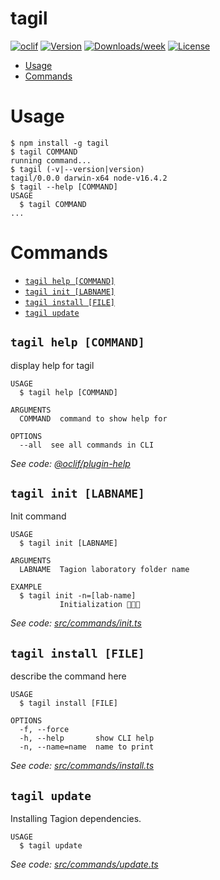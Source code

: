 tagil
=====



[![oclif](https://img.shields.io/badge/cli-oclif-brightgreen.svg)](https://oclif.io)
[![Version](https://img.shields.io/npm/v/tagil.svg)](https://npmjs.org/package/tagil)
[![Downloads/week](https://img.shields.io/npm/dw/tagil.svg)](https://npmjs.org/package/tagil)
[![License](https://img.shields.io/npm/l/tagil.svg)](https://github.com/tini2n/tagil/blob/master/package.json)

<!-- toc -->
* [Usage](#usage)
* [Commands](#commands)
<!-- tocstop -->
# Usage
<!-- usage -->
```sh-session
$ npm install -g tagil
$ tagil COMMAND
running command...
$ tagil (-v|--version|version)
tagil/0.0.0 darwin-x64 node-v16.4.2
$ tagil --help [COMMAND]
USAGE
  $ tagil COMMAND
...
```
<!-- usagestop -->
# Commands
<!-- commands -->
* [`tagil help [COMMAND]`](#tagil-help-command)
* [`tagil init [LABNAME]`](#tagil-init-labname)
* [`tagil install [FILE]`](#tagil-install-file)
* [`tagil update`](#tagil-update)

## `tagil help [COMMAND]`

display help for tagil

```
USAGE
  $ tagil help [COMMAND]

ARGUMENTS
  COMMAND  command to show help for

OPTIONS
  --all  see all commands in CLI
```

_See code: [@oclif/plugin-help](https://github.com/oclif/plugin-help/blob/v3.2.2/src/commands/help.ts)_

## `tagil init [LABNAME]`

Init command

```
USAGE
  $ tagil init [LABNAME]

ARGUMENTS
  LABNAME  Tagion laboratory folder name

EXAMPLE
  $ tagil init -n=[lab-name]
           Initialization 🍊🍊🍊
```

_See code: [src/commands/init.ts](https://github.com/tini2n/tagil/blob/v0.0.0/src/commands/init.ts)_

## `tagil install [FILE]`

describe the command here

```
USAGE
  $ tagil install [FILE]

OPTIONS
  -f, --force
  -h, --help       show CLI help
  -n, --name=name  name to print
```

_See code: [src/commands/install.ts](https://github.com/tini2n/tagil/blob/v0.0.0/src/commands/install.ts)_

## `tagil update`

Installing Tagion dependencies.

```
USAGE
  $ tagil update
```

_See code: [src/commands/update.ts](https://github.com/tini2n/tagil/blob/v0.0.0/src/commands/update.ts)_
<!-- commandsstop -->
